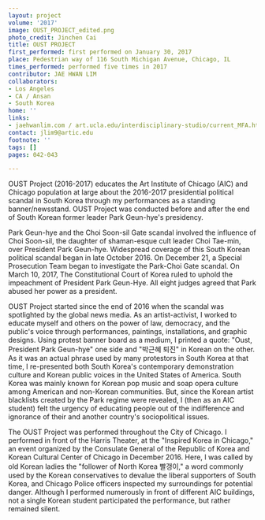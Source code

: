 ```yaml
---
layout: project
volume: '2017'
image: OUST_PROJECT_edited.png
photo_credit: Jinchen Cai
title: OUST PROJECT
first_performed: first performed on January 30, 2017
place: Pedestrian way of 116 South Michigan Avenue, Chicago, IL
times_performed: performed five times in 2017
contributor: JAE HWAN LIM
collaborators:
- Los Angeles
- CA / Ansan
- South Korea
home: ''
links:
- jaehwanlim.com / art.ucla.edu/interdisciplinary-studio/current_MFA.html#lim
contact: jlim9@artic.edu
footnote: ''
tags: []
pages: 042-043

---
```


OUST Project (2016-2017) educates the Art Institute of Chicago (AIC) and Chicago population at large about the 2016-2017 presidential political scandal in South Korea through my performances as a standing banner/newsstand. OUST Project was conducted before and after the end of South Korean former leader Park Geun-hye's presidency.

Park Geun-hye and the Choi Soon-sil Gate scandal involved the influence of Choi Soon-sil, the daughter of shaman-esque cult leader Choi Tae-min, over President Park Geun-hye. Widespread coverage of this South Korean political scandal began in late October 2016. On December 21, a Special Prosecution Team began to investigate the Park-Choi Gate scandal. On March 10, 2017, The Constitutional Court of Korea ruled to uphold the impeachment of President Park Geun-Hye. All eight judges agreed that Park abused her power as a president.

OUST Project started since the end of 2016 when the scandal was spotlighted by the global news media. As an artist-activist, I worked to educate myself and others on the power of law, democracy, and the public's voice through performances, paintings, installations, and graphic designs. Using protest banner board as a medium, I printed a quote: "Oust, President Park Geun-hye" one side and "박근혜 퇴진" in Korean on the other. As it was an actual phrase used by many protestors in South Korea at that time, I re-presented both South Korea's contemporary demonstration culture and Korean public voices in the United States of America. South Korea was mainly known for Korean pop music and soap opera culture among American and non-Korean communities. But, since the Korean artist blacklists created by the Park regime were revealed, I (then as an AIC student) felt the urgency of educating people out of the indifference and ignorance of their and another country's sociopolitical issues.

The OUST Project was performed throughout the City of Chicago. I performed in front of the Harris Theater, at the "Inspired Korea in Chicago," an event organized by the Consulate General of the Republic of Korea and Korean Cultural Center of Chicago in December 2016. Here, I was called by old Korean ladies the "follower of North Korea 빨갱이," a word commonly used by the Korean conservatives to devalue the liberal supporters of South Korea, and Chicago Police officers inspected my surroundings for potential danger. Although I performed numerously in front of different AIC buildings, not a single Korean student participated the performance, but rather remained silent.
